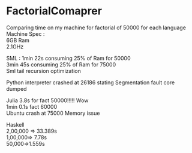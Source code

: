 FactorialComaprer
=================

Comparing time on my machine for factorial of 50000 for each language   
Machine Spec :   
6GB Ram    
2.1GHz


SML : 1min 22s consuming 25% of Ram for 50000    
      3min 45s consuming 25% of Ram for 75000   
Sml tail recursion optimization
 

Python interpreter crashed at 26186 stating Segmentation fault core 
dumped


Julia 3.8s for fact 50000!!!!! Wow   
      1min 0.1s fact 60000    
      Ubuntu crash at 75000 Memory issue



Haskell    
2,00,000 => 33.389s   
1,00,000=> 7.78s   
50,000=>1.559s

